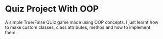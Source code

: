 # Quiz Project With OOP

A simple True/False QUiz game made using OOP concepts.
I just learnt how to make custom classes, class attributes, methos and how to implement them.
